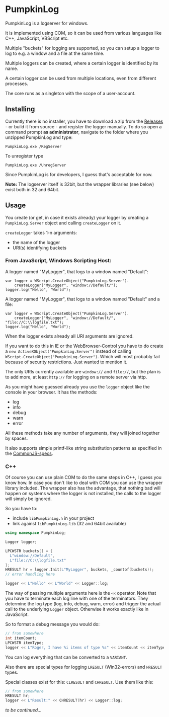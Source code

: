 PumpkinLog
==========

PumpkinLog is a logserver for windows.

It is implemented using COM, so it can be used from various languages like C++,
JavaScript, VBScript etc.

Multiple "buckets" for logging are supported, so you can setup a logger to log
to e.g. a window and a file at the same time.

Multiple loggers can be created, where a certain logger is identified by its 
name.

A certain logger can be used from multiple locations, even from different 
processes.

The core runs as a singleton with the scope of a user-account.

Installing
----------

Currently there is no installer, you have to download a zip from the [Releases](https://github.com/IUnknown68/PumpkinLog/releases) -
or build it from source - and register the logger manually. To do so open a 
command prompt **as administrator**, navigate to the folder where you unzipped 
PumpkinLog and type:
```
PumpkinLog.exe /RegServer
```
To unregister type
```
PumpkinLog.exe /UnregServer
```

Since PumpkinLog is for developers, I guess that's acceptable for now.

**Note:** The logserver itself is 32bit, but the wrapper libraries (see below)
exist both in 32 and 64bit.

Usage
-----

You create (or get, in case it exists already) your logger by creating a
`PumpkinLog.Server` object and calling `createLogger` on it.

`createLogger` takes 1-n arguments:
- the name of the logger
- URI(s) identifying buckets

### From JavaScript, Windows Scripting Host:
A logger named "MyLogger", that logs to a window named "Default":
```JS
var logger = WScript.CreateObject("PumpkinLog.Server").
    createLogger("MyLogger", "window://Default/");
logger.log("Hello", "World");
```
A logger named "MyLogger", that logs to a window named "Default" and a file:
```JS
var logger = WScript.CreateObject("PumpkinLog.Server").
    createLogger("MyLogger", "window://Default/", "file://C:\\logfile.txt");
logger.log("Hello", "World");
```
When the logger exists already all URI arguments are ignored.

If you want to do this in IE or the WebBrowser-Control you have to do create a
`new ActiveXObject("PumpkinLog.Server")` instead of calling
`WScript.CreateObject("PumpkinLog.Server")`. Which will most probably fail
because of security restrictions. Just wanted to mention it.

The only URIs currently available are `window://` and `file://`, but the plan
is to add more, at least `http://` for logging on a remote server via http.

As you might have guessed already you use the `logger` object like the console
in your browser. It has the methods:
- log
- info
- debug
- warn
- error

All these methods take any number of arguments, they will joined together by
spaces. 

It also supports simple printf-like string substitution patterns as specified in
the [CommonJS-specs](http://wiki.commonjs.org/wiki/Console).

### C++
Of course you can use plain COM to do the same steps in C++, I guess you know
how. In case you don't like to deal with COM you can use the wrapper library
included. The wrapper also has the advantage, that nothing bad will happen on
systems where the logger is not installed, the calls to the logger will simply
be ignored.

So you have to:
- include `libPumpkinLog.h` in your project
- link against `libPumpkinLog.lib` (32 and 64bit available)

```C++
using namespace PumpkinLog;

Logger logger;

LPCWSTR buckets[] = {
  L"window://Default",
  L"file://C:\\logfile.txt"
};
HRESULT hr = logger.Init(L"MyLogger", buckets, _countof(buckets));
// error handling here

logger << L"Hello" << L"World" << Logger::log;
```
The way of passing multiple arguments here is the `<<` operator. Note that you
have to terminate each log line with one of the terminators. They determine the
log type (log, info, debug, warn, error) and trigger the actual call to the
underlying `Logger` object. Otherwise it works exactly like in JavaScript.

So to format a debug message you would do:
```C++
// from somewhere
int itemCount;
LPCWSTR itemType;
logger << L"Roger, I have %i items of type %s" << itemCount << itemType << Logger::log;
```
You can log everything that can be converted to a `VARIANT`.

Also there are special types for logging `LRESULT` (Win32-errors) and `HRESULT`
types.

Special classes exist for this: `CLRESULT` and `CHRESULT`. Use them like this:
```C++
// from somewhere
HRESULT hr;
logger << L"Result:" << CHRESULT(hr) << Logger::log;
```

*to be continued...*
